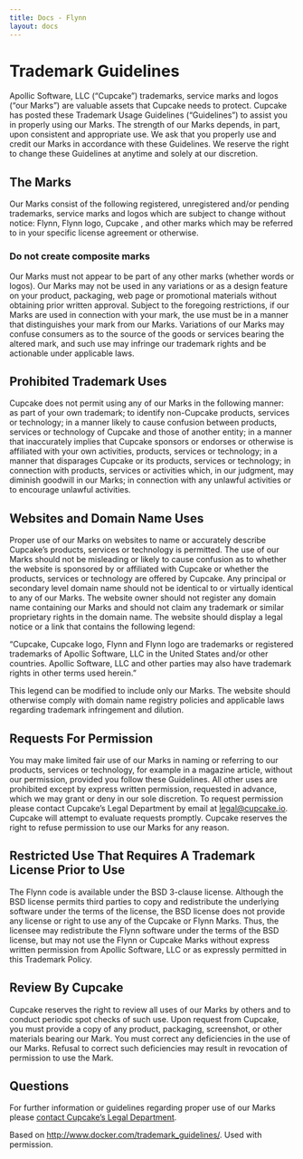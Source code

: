 ```yaml
---
title: Docs - Flynn
layout: docs
---
```


# Trademark Guidelines

Apollic Software, LLC (“Cupcake”) trademarks, service marks and logos (“our Marks”) are valuable assets that Cupcake needs to protect. Cupcake has posted these Trademark Usage Guidelines (“Guidelines”) to assist you in properly using our Marks. The strength of our Marks depends, in part, upon consistent and appropriate use. We ask that you properly use and credit our Marks in accordance with these Guidelines. We reserve the right to change these Guidelines at anytime and solely at our discretion.

## The Marks

Our Marks consist of the following registered, unregistered and/or pending trademarks, service marks and logos which are subject to change without notice: Flynn, Flynn logo, Cupcake , and other marks which may be referred to in your specific license agreement or otherwise.


### Do not create composite marks

Our Marks must not appear to be part of any other marks (whether words or logos). Our Marks may not be used in any variations or as a design feature on your product, packaging, web page or promotional materials without obtaining prior written approval. Subject to the foregoing restrictions, if our Marks are used in connection with your mark, the use must be in a manner that distinguishes your mark from our Marks. Variations of our Marks may confuse consumers as to the source of the goods or services bearing the altered mark, and such use may infringe our trademark rights and be actionable under applicable laws.

## Prohibited Trademark Uses

Cupcake does not permit using any of our Marks in the following manner: as part of your own trademark; to identify non-Cupcake products, services or technology; in a manner likely to cause confusion between products, services or technology of Cupcake and those of another entity; in a manner that inaccurately implies that Cupcake sponsors or endorses or otherwise is affiliated with your own activities, products, services or technology; in a manner that disparages Cupcake or its products, services or technology; in connection with products, services or activities which, in our judgment, may diminish goodwill in our Marks; in connection with any unlawful activities or to encourage unlawful activities.

## Websites and Domain Name Uses

Proper use of our Marks on websites to name or accurately describe Cupcake’s products, services or technology is permitted. The use of our Marks should not be misleading or likely to cause confusion as to whether the website is sponsored by or affiliated with Cupcake or whether the products, services or technology are offered by Cupcake. Any principal or secondary level domain name should not be identical to or virtually identical to any of our Marks. The website owner should not register any domain name containing our Marks and should not claim any trademark or similar proprietary rights in the domain name. The website should display a legal notice or a link that contains the following legend:

“Cupcake, Cupcake logo, Flynn and Flynn logo are trademarks or registered trademarks of Apollic Software, LLC in the United States and/or other countries. Apollic Software, LLC and other parties may also have trademark rights in other terms used herein.”

This legend can be modified to include only our Marks. The website should otherwise comply with domain name registry policies and applicable laws regarding trademark infringement and dilution.

## Requests For Permission

You may make limited fair use of our Marks in naming or referring to our products, services or technology, for example in a magazine article, without our permission, provided you follow these Guidelines. All other uses are prohibited except by express written permission, requested in advance, which we may grant or deny in our sole discretion. To request permission please contact Cupcake’s Legal Department by email at legal@cupcake.io. Cupcake will attempt to evaluate requests promptly. Cupcake reserves the right to refuse permission to use our Marks for any reason.

## Restricted Use That Requires A Trademark License Prior to Use

The Flynn code is available under the BSD 3-clause license. Although the BSD license permits third parties to copy and redistribute the underlying software under the terms of the license, the BSD license does not provide any license or right to use any of the Cupcake or Flynn Marks. Thus, the licensee may redistribute the Flynn software under the terms of the BSD license, but may not use the Flynn or Cupcake Marks without express written permission from Apollic Software, LLC or as expressly permitted in this Trademark Policy.

## Review By Cupcake

Cupcake reserves the right to review all uses of our Marks by others and to conduct periodic spot checks of such use. Upon request from Cupcake, you must provide a copy of any product, packaging, screenshot, or other materials bearing our Mark. You must correct any deficiencies in the use of our Marks. Refusal to correct such deficiencies may result in revocation of permission to use the Mark.

## Questions

For further information or guidelines regarding proper use of our Marks please [contact Cupcake’s Legal Department](mailto:legal@cupcake.io).

Based on http://www.docker.com/trademark_guidelines/. Used with permission.

